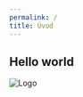 ```yaml
---
permalink: /
title: Úvod
---
```


## Hello world

<img src="/assets/images/favicon.svg" alt="Logo">
